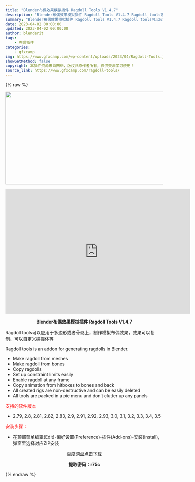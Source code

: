 ```yaml
---
title: "Blender布偶效果模拟插件 Ragdoll Tools V1.4.7"
description: "Blender布偶效果模拟插件 Ragdoll Tools V1.4.7 Ragdoll tools可以应用于多边形或者骨骼上，制作模拟布偶效果，效果可以复制、可以自定义碰撞体等 Ragdoll to..."
summary: "Blender布偶效果模拟插件 Ragdoll Tools V1.4.7 Ragdoll tools可以应用于多边形或者骨骼上，制作模拟布偶效果，效果可以复制、可以自定义碰撞体等 Ragdoll to..."
date: 2023-04-02 00:00:00
updated: 2023-04-02 00:00:00
author: blenderit
tags: 
    - 布偶插件
categories:
    - gfxcamp
img: https://www.gfxcamp.com/wp-content/uploads/2023/04/Ragdoll-Tools.jpg
showGetMethod: false
copyright: 本插件资源来自网络，版权归原作者所有，仅供交流学习使用！
source_link: https://www.gfxcamp.com/ragdoll-tools/
---
```


{% raw %}
<div><p><img decoding="async" class="aligncenter size-full wp-image-111248" src="https://www.gfxcamp.com/wp-content/uploads/2023/04/Ragdoll-Tools.jpg" data-src="https://www.gfxcamp.com/wp-content/uploads/2023/04/Ragdoll-Tools.jpg" alt="" width="590" height="295" data-srcset="https://www.gfxcamp.com/wp-content/uploads/2023/04/Ragdoll-Tools.jpg 590w, https://www.gfxcamp.com/wp-content/uploads/2023/04/Ragdoll-Tools-150x75.jpg 150w" data-sizes="(max-width: 590px) 100vw, 590px"></p><p style="text-align: center;"><strong><iframe loading="lazy" src="https://player.youku.com/embed/XNTk1Mjg3NDM0NA==" width="590" height="400" frameborder="0" allowfullscreen="allowfullscreen" data-mce-fragment="1"></iframe></strong></p><p style="text-align: center;"><strong>Blender布偶效果模拟插件 Ragdoll Tools V1.4.7</strong></p><p>Ragdoll tools可以应用于多边形或者骨骼上，制作模拟布偶效果，效果可以复制、可以自定义碰撞体等</p><p>Ragdoll tools is an addon for generating ragdolls in Blender.</p><ul>
<li>Make ragdoll from meshes</li>
<li>Make ragdoll from bones</li>
<li>Copy ragdolls</li>
<li>Set up constraint limits easily</li>
<li>Enable ragdoll at any frame</li>
<li>Copy animation from hitboxes to bones and back</li>
<li>All created rigs are non-destructive and can be easily deleted</li>
<li>All tools are packed in a pie menu and don’t clutter up any panels</li>
</ul><p><span style="color: #ff0000;">支持的软件版本</span></p><ul>
<li>2.79, 2.8, 2.81, 2.82, 2.83, 2.9, 2.91, 2.92, 2.93, 3.0, 3.1, 3.2, 3.3, 3.4, 3.5</li>
</ul><p><span style="color: #ff0000;">安装步骤：</span></p><ul>
<li>在顶部菜单编辑(Edit)-偏好设置(Preference)-插件(Add-ons)-安装(Install),弹窗里选择对应ZIP安装</li>
</ul><p style="text-align: center;"><a class="maxbutton-3 maxbutton maxbutton-baidu" target="_blank" rel="noopener" href="https://pan.baidu.com/s/1zlovTS-sQ5oJGCwVbXQTfA?pwd=r75c"><span class="mb-text">百度网盘点击下载</span></a></p><p style="text-align: center;"><strong>提取密码：r75c</strong></p></div>
<div style="display: none">gfxcamp</div>
{% endraw %}